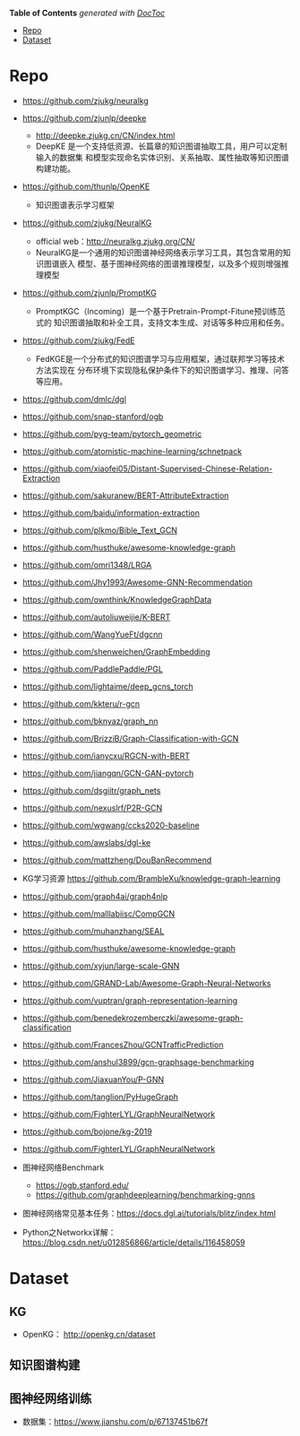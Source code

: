 <!-- START doctoc generated TOC please keep comment here to allow auto update -->
<!-- DON'T EDIT THIS SECTION, INSTEAD RE-RUN doctoc TO UPDATE -->
**Table of Contents**  *generated with [DocToc](https://github.com/thlorenz/doctoc)*

- [Repo](#repo)
- [Dataset](#dataset)

<!-- END doctoc generated TOC please keep comment here to allow auto update -->



# Repo


- https://github.com/zjukg/neuralkg

- https://github.com/zjunlp/deepke
  - http://deepke.zjukg.cn/CN/index.html
  - DeepKE 是一个支持低资源、长篇章的知识图谱抽取工具，用户可以定制输入的数据集
  和模型实现命名实体识别、关系抽取、属性抽取等知识图谱构建功能。

- https://github.com/thunlp/OpenKE
  - 知识图谱表示学习框架

- https://github.com/zjukg/NeuralKG
  - official web：http://neuralkg.zjukg.org/CN/
  - NeuralKG是一个通用的知识图谱神经网络表示学习工具，其包含常用的知识图谱嵌入
  模型、基于图神经网络的图谱推理模型，以及多个规则增强推理模型
  
- https://github.com/zjunlp/PromptKG
  - PromptKGC（Incoming）是一个基于Pretrain-Prompt-Fitune预训练范式的
  知识图谱抽取和补全工具，支持文本生成、对话等多种应用和任务。
  
- https://github.com/zjukg/FedE
  - FedKGE是一个分布式的知识图谱学习与应用框架，通过联邦学习等技术方法实现在
  分布环境下实现隐私保护条件下的知识图谱学习、推理、问答等应用。

- https://github.com/dmlc/dgl
- https://github.com/snap-stanford/ogb
- https://github.com/pyg-team/pytorch_geometric
- https://github.com/atomistic-machine-learning/schnetpack

- https://github.com/xiaofei05/Distant-Supervised-Chinese-Relation-Extraction
- https://github.com/sakuranew/BERT-AttributeExtraction
- https://github.com/baidu/information-extraction
- https://github.com/plkmo/Bible_Text_GCN
- https://github.com/husthuke/awesome-knowledge-graph
- https://github.com/omri1348/LRGA
- https://github.com/Jhy1993/Awesome-GNN-Recommendation
- https://github.com/ownthink/KnowledgeGraphData
- https://github.com/autoliuweijie/K-BERT
- https://github.com/WangYueFt/dgcnn
- https://github.com/shenweichen/GraphEmbedding
- https://github.com/PaddlePaddle/PGL
- https://github.com/lightaime/deep_gcns_torch
- https://github.com/kkteru/r-gcn
- https://github.com/bknyaz/graph_nn
- https://github.com/BrizziB/Graph-Classification-with-GCN
- https://github.com/ianycxu/RGCN-with-BERT
- https://github.com/jiangqn/GCN-GAN-pytorch
- https://github.com/dsgiitr/graph_nets
- https://github.com/nexuslrf/P2R-GCN
- https://github.com/wgwang/ccks2020-baseline
- https://github.com/awslabs/dgl-ke
- https://github.com/mattzheng/DouBanRecommend
- KG学习资源 https://github.com/BrambleXu/knowledge-graph-learning
- https://github.com/graph4ai/graph4nlp
- https://github.com/malllabiisc/CompGCN
- https://github.com/muhanzhang/SEAL
- https://github.com/husthuke/awesome-knowledge-graph
- https://github.com/xyjun/large-scale-GNN
- https://github.com/GRAND-Lab/Awesome-Graph-Neural-Networks
- https://github.com/vuptran/graph-representation-learning
- https://github.com/benedekrozemberczki/awesome-graph-classification
- https://github.com/FrancesZhou/GCNTrafficPrediction
- https://github.com/anshul3899/gcn-graphsage-benchmarking
- https://github.com/JiaxuanYou/P-GNN
- https://github.com/tanglion/PyHugeGraph
- https://github.com/FighterLYL/GraphNeuralNetwork
- https://github.com/bojone/kg-2019
- https://github.com/FighterLYL/GraphNeuralNetwork


- 图神经网络Benchmark
  - https://ogb.stanford.edu/
  - https://github.com/graphdeeplearning/benchmarking-gnns

- 图神经网络常见基本任务：https://docs.dgl.ai/tutorials/blitz/index.html
  
- Python之Networkx详解：https://blog.csdn.net/u012856866/article/details/116458059


# Dataset

## KG
- OpenKG： http://openkg.cn/dataset

## 知识图谱构建


## 图神经网络训练
- 数据集：https://www.jianshu.com/p/67137451b67f